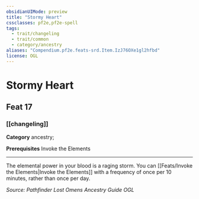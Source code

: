 ```yaml
---
obsidianUIMode: preview
title: "Stormy Heart"
cssclasses: pf2e,pf2e-spell
tags:
  - trait/changeling
  - trait/common
  - category/ancestry
aliases: "Compendium.pf2e.feats-srd.Item.IzJ76OXe1gl2hfbd"
license: OGL
---
```

# Stormy Heart
## Feat 17
### [[changeling]]

**Category** ancestry; 



**Prerequisites** Invoke the Elements
* * *
The elemental power in your blood is a raging storm. You can [[Feats/Invoke the Elements|Invoke the Elements]] with a frequency of once per 10 minutes, rather than once per day.

*Source: Pathfinder Lost Omens Ancestry Guide*
*OGL*